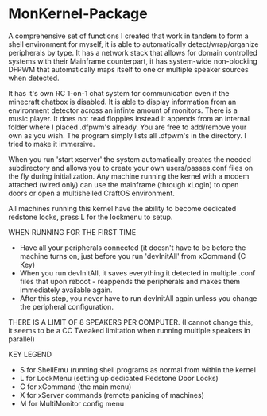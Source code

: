 # MonKernel-Package
A comprehensive set of functions I created that work in tandem to form a shell environment for myself, it is able to automatically detect/wrap/organize peripherals by type. It has a network stack that allows for domain controlled systems with their Mainframe counterpart, it has system-wide non-blocking DFPWM that automatically maps itself to one or multiple speaker sources when detected. 

It has it's own RC 1-on-1 chat system for communication even if the minecraft chatbox is disabled.
It is able to display information from an environment detector across an infinte amount of monitors.
There is a music player. It does not read floppies instead it appends from an internal folder where I placed .dfpwm's already. You are free to add/remove your own as you wish. The program simply lists all .dfpwm's in the directory.
I tried to make it immersive.

When you run 'start xserver' the system automatically creates the needed subdirectory and allows you to create your own users/passes.conf files on the fly during initialization. Any machine running the kernel with a modem attached (wired only) can use the mainframe (through xLogin) to open doors or open a multishelled CraftOS environment.

All machines running this kernel have the ability to become dedicated redstone locks, press L for the lockmenu to setup.

WHEN RUNNING FOR THE FIRST TIME
- Have all your peripherals connected (it doesn't have to be before the machine turns on, just before you run 'devInitAll' from xCommand (C Key)
- When you run devInitAll, it saves everything it detected in multiple .conf files that upon reboot - reappends the peripherals and makes them immediately available again.
- After this step, you never have to run devInitAll again unless you change the peripheral configuration.

THERE IS A LIMIT OF 8 SPEAKERS PER COMPUTER.
(I cannot change this, it seems to be a CC Tweaked limitation when running multiple speakers in parallel)
  
KEY LEGEND
- S for ShellEmu (running shell programs as normal from within the kernel
- L for LockMenu (setting up dedicated Redstone Door Locks)
- C for xCommand (the main menu)
- X for xServer commands (remote panicing of machines)
- M for MultiMonitor config menu
